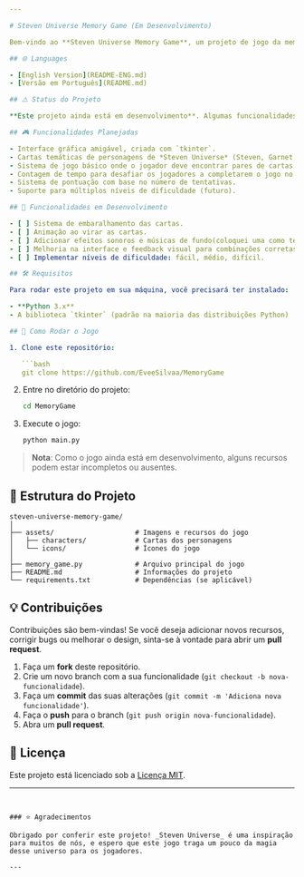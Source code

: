 ```yaml
---

# Steven Universe Memory Game (Em Desenvolvimento)

Bem-vindo ao **Steven Universe Memory Game**, um projeto de jogo da memória inspirado no universo de *Steven Universe*. Este jogo está sendo desenvolvido em Python, utilizando a biblioteca `tkinter` para a interface gráfica. O objetivo é criar um jogo divertido, onde os jogadores podem testar suas habilidades de memória, combinando personagens icônicos do desenho animado!

## 🌐 Languages

- [English Version](README-ENG.md)
- [Versão em Português](README.md)

## ⚠️ Status do Projeto

**Este projeto ainda está em desenvolvimento**. Algumas funcionalidades principais ainda não foram implementadas, e novas features estão sendo adicionadas gradualmente. Fique à vontade para explorar o código e contribuir!

## 🎮 Funcionalidades Planejadas

- Interface gráfica amigável, criada com `tkinter`.
- Cartas temáticas de personagens de *Steven Universe* (Steven, Garnet, Peridot, entre outros).
- Sistema de jogo básico onde o jogador deve encontrar pares de cartas idênticas.
- Contagem de tempo para desafiar os jogadores a completarem o jogo no menor tempo possível.
- Sistema de pontuação com base no número de tentativas.
- Suporte para múltiplos níveis de dificuldade (futuro).

## 🚧 Funcionalidades em Desenvolvimento

- [ ] Sistema de embaralhamento das cartas.
- [ ] Animação ao virar as cartas.
- [ ] Adicionar efeitos sonoros e músicas de fundo(coloquei uma como teste! (*^_^*).
- [ ] Melhoria na interface e feedback visual para combinações corretas/erradas.
- [ ] Implementar níveis de dificuldade: fácil, médio, difícil.

## 🛠️ Requisitos

Para rodar este projeto em sua máquina, você precisará ter instalado:

- **Python 3.x**
- A biblioteca `tkinter` (padrão na maioria das distribuições Python)

## 🚀 Como Rodar o Jogo

1. Clone este repositório:

   ```bash
   git clone https://github.com/EveeSilvaa/MemoryGame
   ```

2. Entre no diretório do projeto:

   ```bash
   cd MemoryGame
   ```

3. Execute o jogo:

   ```bash
   python main.py
   ```

> **Nota**: Como o jogo ainda está em desenvolvimento, alguns recursos podem estar incompletos ou ausentes.

## 📂 Estrutura do Projeto

```
steven-universe-memory-game/
│
├── assets/                    # Imagens e recursos do jogo
│   ├── characters/            # Cartas dos personagens
│   └── icons/                 # Ícones do jogo
│
├── memory_game.py             # Arquivo principal do jogo
├── README.md                  # Informações do projeto
└── requirements.txt           # Dependências (se aplicável)
```

## 💡 Contribuições

Contribuições são bem-vindas! Se você deseja adicionar novos recursos, corrigir bugs ou melhorar o design, sinta-se à vontade para abrir um **pull request**. 

1. Faça um **fork** deste repositório.
2. Crie um novo branch com a sua funcionalidade (`git checkout -b nova-funcionalidade`).
3. Faça um **commit** das suas alterações (`git commit -m 'Adiciona nova funcionalidade'`).
4. Faça o **push** para o branch (`git push origin nova-funcionalidade`).
5. Abra um **pull request**.

## 📝 Licença

Este projeto está licenciado sob a [Licença MIT](LICENSE).

---
```


### ⭐ Agradecimentos

Obrigado por conferir este projeto! _Steven Universe_ é uma inspiração para muitos de nós, e espero que este jogo traga um pouco da magia desse universo para os jogadores.

---
